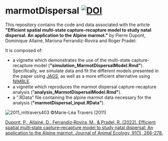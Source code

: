 # marmotDispersal [![DOI](https://zenodo.org/badge/321663061.svg)](https://doi.org/10.5281/zenodo.5708041)
This repository contains the code and data associated with the article **"Efficient spatial multi-state capture-recapture model to study natal dispersal. An application to the Alpine marmot."** by Pierre Dupont, Dominique Allainé, Mariona Ferrandiz-Rovira and Roger Pradel:

It is composed of:
  - a vignette which demonstrates the use of the multi-state capture-recapture model (**"simulation_MarmotDispersalModel.Rmd"**). Specifically, we simulate data and fit the different models presented in the paper using [JAGS](https://mcmc-jags.sourceforge.io/), as well as a more efficient alternative using [NIMBLE](https://r-nimble.org/).
  - a vignette which reproduces the marmot dispersal capture-recapture analysis ("**analysis_MarmotDispersalModel.Rmd"**). 
  - a ".RData" file containing the alpine marmot data necessary for the analysis (**"marmotDispersal_input.RData"**).


![2011_mltravers403](https://github.com/user-attachments/assets/7236807b-4fd4-4350-838e-cddf37226fbc)
©Marie-Léa Travers (2011)


[Dupont, P., Allainé, D., Ferrandiz‐Rovira, M., & Pradel, R. (2022). Efficient spatial multi‐state capture–recapture model to study natal dispersal: An application to the Alpine marmot. Journal of Animal Ecology, 91(1), 266-278.](https://besjournals.onlinelibrary.wiley.com/doi/full/10.1111/1365-2656.13629)
